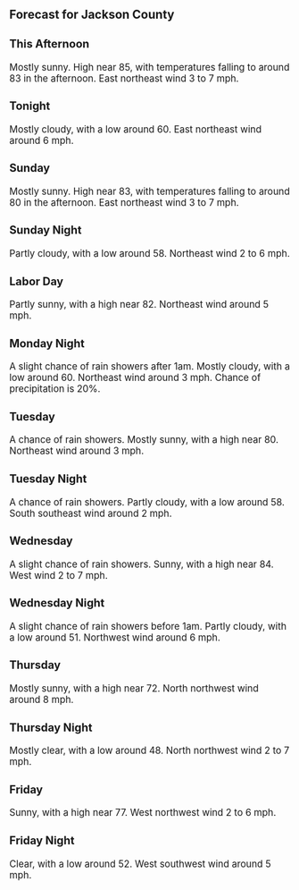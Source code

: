 <div>
   <h2>Forecast for Jackson County</h2>
   <p>
      <div style="font-size:120%">
         <h3>This Afternoon</h3>Mostly sunny. High near 85, with temperatures falling to around 83 in the afternoon. East northeast wind 3 to 7 mph.<br></div>
   </p>
   <p>
      <div style="font-size:120%">
         <h3>Tonight</h3>Mostly cloudy, with a low around 60. East northeast wind around 6 mph.<br></div>
   </p>
   <p>
      <div style="font-size:120%">
         <h3>Sunday</h3>Mostly sunny. High near 83, with temperatures falling to around 80 in the afternoon. East northeast wind 3 to 7 mph.<br></div>
   </p>
   <p>
      <div style="font-size:120%">
         <h3>Sunday Night</h3>Partly cloudy, with a low around 58. Northeast wind 2 to 6 mph.<br></div>
   </p>
   <p>
      <div style="font-size:120%">
         <h3>Labor Day</h3>Partly sunny, with a high near 82. Northeast wind around 5 mph.<br></div>
   </p>
   <p>
      <div style="font-size:120%">
         <h3>Monday Night</h3>A slight chance of rain showers after 1am. Mostly cloudy, with a low around 60. Northeast wind around 3 mph. Chance of precipitation
         is 20%.<br></div>
   </p>
   <p>
      <div style="font-size:120%">
         <h3>Tuesday</h3>A chance of rain showers. Mostly sunny, with a high near 80. Northeast wind around 3 mph.<br></div>
   </p>
   <p>
      <div style="font-size:120%">
         <h3>Tuesday Night</h3>A chance of rain showers. Partly cloudy, with a low around 58. South southeast wind around 2 mph.<br></div>
   </p>
   <p>
      <div style="font-size:120%">
         <h3>Wednesday</h3>A slight chance of rain showers. Sunny, with a high near 84. West wind 2 to 7 mph.<br></div>
   </p>
   <p>
      <div style="font-size:120%">
         <h3>Wednesday Night</h3>A slight chance of rain showers before 1am. Partly cloudy, with a low around 51. Northwest wind around 6 mph.<br></div>
   </p>
   <p>
      <div style="font-size:120%">
         <h3>Thursday</h3>Mostly sunny, with a high near 72. North northwest wind around 8 mph.<br></div>
   </p>
   <p>
      <div style="font-size:120%">
         <h3>Thursday Night</h3>Mostly clear, with a low around 48. North northwest wind 2 to 7 mph.<br></div>
   </p>
   <p>
      <div style="font-size:120%">
         <h3>Friday</h3>Sunny, with a high near 77. West northwest wind 2 to 6 mph.<br></div>
   </p>
   <p>
      <div style="font-size:120%">
         <h3>Friday Night</h3>Clear, with a low around 52. West southwest wind around 5 mph.<br></div>
   </p>
</div>